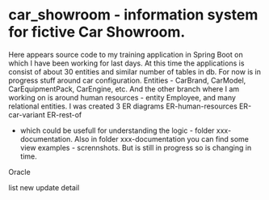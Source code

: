 # car_showroom - information system for fictive Car Showroom. 

Here appears source code to my training application in Spring Boot on which I have been working for last days. 
At this time the applications is consist of about 30 entities and similar number of tables in db. 
For now is in progress stuff around car configuration. Entities - CarBrand, CarModel, CarEquipmentPack, CarEngine, etc.
And the other branch where I am working on is around human resources - entity Employee, and many relational entities.
I was created 3 ER diagrams 
ER-human-resources
ER-car-variant
ER-rest-of

- which could be usefull for understanding the logic - folder xxx-documentation.
Also in folder xxx-documentation you can find some view examples - scrennshots. But is still in progress so is changing in time. 


Oracle

list 
new 
update
detail
